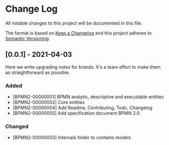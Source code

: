 # Change Log

All notable changes to this project will be documented in this file.

The format is based on [Keep a Changelog](http://keepachangelog.com/)
and this project adheres to [Semantic Versioning](http://semver.org/).

## [0.0.1] - 2021-04-03

Here we write upgrading notes for brands. It's a team effort to make them as
straightforward as possible.

### Added

- [BPMN2-00000001] BPMN analytic, descriptive and executable entities
- [BPMN2-00000002] Core entities
- [BPMN2-00000004] Add Readme, Contributing, Todo, Changelog
- [BPMN2-00000005] Add specification document BPMN 2.0

### Changed

- [BPMN2-00000003] Internals folder to contains models
